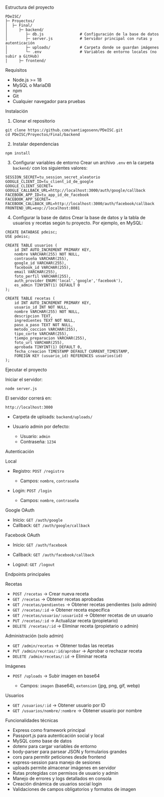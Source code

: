 Estructura del proyecto

```
PDeISC/
├─ Proyectos/
│  ├─ Final/
│     ├─ backend/
│        ├─ db.js                # Configuración de la base de datos
│        ├─ server.js            # Servidor principal con rutas y autenticación
│        ├─ uploads/             # Carpeta donde se guardan imágenes
│        └─ .env                 # Variables de entorno locales (no subir a GitHub)
│     ├─ frontend/
```

Requisitos

* Node.js >= 18
* MySQL o MariaDB
* npm
* Git
* Cualquier navegador para pruebas

Instalación

1. Clonar el repositorio

```
git clone https://github.com/santiagosenn/PDeISC.git
cd PDeISC/Proyectos/Final/backend
```

2. Instalar dependencias

```
npm install
```

3. Configurar variables de entorno
   Crear un archivo `.env` en la carpeta `backend/` con los siguientes valores:

```env
SESSION_SECRET=tu_session_secret_aleatorio
GOOGLE_CLIENT_ID=tu_client_id_de_google
GOOGLE_CLIENT_SECRET=
GOOGLE_CALLBACK_URL=http://localhost:3000/auth/google/callback
FACEBOOK_APP_ID=tu_app_id_de_facebook
FACEBOOK_APP_SECRET=
FACEBOOK_CALLBACK_URL=http://localhost:3000/auth/facebook/callback
FRONTEND_URL=exp://localhost:8081
```

4. Configurar la base de datos
   Crear la base de datos y la tabla de usuarios y recetas según tu proyecto. Por ejemplo, en MySQL:

```
CREATE DATABASE pdeisc;
USE pdeisc;

CREATE TABLE usuarios (
    id INT AUTO_INCREMENT PRIMARY KEY,
    nombre VARCHAR(255) NOT NULL,
    contraseña VARCHAR(255),
    google_id VARCHAR(255),
    facebook_id VARCHAR(255),
    email VARCHAR(255),
    foto_perfil VARCHAR(255),
    auth_provider ENUM('local','google','facebook'),
    es_admin TINYINT(1) DEFAULT 0
);

CREATE TABLE recetas (
    id INT AUTO_INCREMENT PRIMARY KEY,
    usuario_id INT NOT NULL,
    nombre VARCHAR(255) NOT NULL,
    descripcion TEXT,
    ingredientes TEXT NOT NULL,
    paso_a_paso TEXT NOT NULL,
    metodo_coccion VARCHAR(255),
    tipo_corte VARCHAR(255),
    tiempo_preparacion VARCHAR(255),
    foto_url VARCHAR(255),
    aprobada TINYINT(1) DEFAULT 0,
    fecha_creacion TIMESTAMP DEFAULT CURRENT_TIMESTAMP,
    FOREIGN KEY (usuario_id) REFERENCES usuarios(id)
);
```

Ejecutar el proyecto

Iniciar el servidor:

```
node server.js
```

El servidor correrá en:

```
http://localhost:3000
```

* Carpeta de uploads: `backend/uploads/`
  
* Usuario admin por defecto:

  * Usuario: `admin`
  * Contraseña: `1234`

Autenticación

Local

* Registro: `POST /registro`

  * Campos: `nombre`, `contraseña`
* Login: `POST /login`

  * Campos: `nombre`, `contraseña`

Google OAuth

* Inicio: `GET /auth/google`
* Callback: `GET /auth/google/callback`

Facebook OAuth

* Inicio: `GET /auth/facebook`

* Callback: `GET /auth/facebook/callback`

* Logout: `GET /logout`

Endpoints principales

Recetas

* `POST /recetas` → Crear nueva receta
* `GET /recetas` → Obtener recetas aprobadas
* `GET /recetas/pendientes` → Obtener recetas pendientes (solo admin)
* `GET /recetas/:id` → Obtener receta específica
* `GET /recetas/usuario/:usuarioId` → Obtener recetas de un usuario
* `PUT /recetas/:id` → Actualizar receta (propietario)
* `DELETE /recetas/:id` → Eliminar receta (propietario o admin)

Administración (solo admin)

* `GET /admin/recetas` → Obtener todas las recetas
* `PUT /admin/recetas/:id/aprobar` → Aprobar o rechazar receta
* `DELETE /admin/recetas/:id` → Eliminar receta

Imágenes

* `POST /uploads` → Subir imagen en base64

  * Campos: `imagen` (base64), `extension` (jpg, png, gif, webp)

Usuarios

* `GET /usuarios/:id` → Obtener usuario por ID
* `GET /usuarios/nombre/:nombre` → Obtener usuario por nombre


Funcionalidades técnicas

* Express como framework principal
* Passport.js para autenticación social y local
* MySQL como base de datos
* dotenv para cargar variables de entorno
* body-parser para parsear JSON y formularios grandes
* cors para permitir peticiones desde frontend
* express-session para manejo de sesiones
* uploads permite almacenar imágenes en servidor
* Rutas protegidas con permisos de usuario y admin
* Manejo de errores y logs detallados en consola
* Creación dinámica de usuarios social login
* Validaciones de campos obligatorios y formatos de imagen

